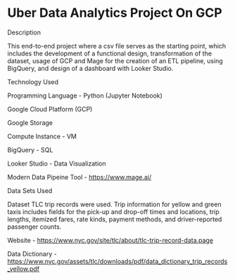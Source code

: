 # Uber Data Analytics Project On GCP
Description


This end-to-end project where a csv file serves as the starting point, which includes the development of a functional design, transformation of the dataset, usage of GCP and Mage for the creation of an ETL pipeline, using BigQuery, and design of a dashboard with Looker Studio.

Technology Used

Programming Language - Python (Jupyter Notebook)

Google Cloud Platform (GCP)

Google Storage

Compute Instance - VM 

BigQuery - SQL

Looker Studio - Data Visualization 

Modern Data Pipeine Tool - https://www.mage.ai/

Data Sets Used

Dataset TLC trip records were used. Trip information for yellow and green taxis includes fields for the pick-up and drop-off times and locations, trip lengths, itemized fares, rate kinds, payment methods, and driver-reported passenger counts.

Website - https://www.nyc.gov/site/tlc/about/tlc-trip-record-data.page

Data Dictionary - https://www.nyc.gov/assets/tlc/downloads/pdf/data_dictionary_trip_records_yellow.pdf
